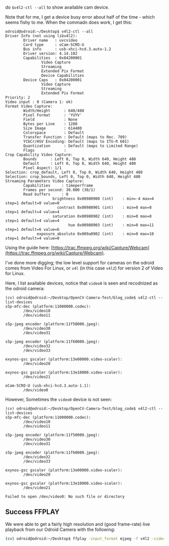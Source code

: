 do `$v4l2-ctl --all` to show available cam device.

Note that for me, I get a device busy error about half of the time - which seems fishy to me.  When the commadn does work, I get this:

```
odroid@odroid:~/Desktop$ v4l2-ctl --all
Driver Info (not using libv4l2):
        Driver name   : uvcvideo
        Card type     : oCam-5CRO-U
        Bus info      : usb-xhci-hcd.3.auto-1.2
        Driver version: 4.14.102
        Capabilities  : 0x84200001
                Video Capture
                Streaming
                Extended Pix Format
                Device Capabilities
        Device Caps   : 0x04200001
                Video Capture
                Streaming
                Extended Pix Format
Priority: 2
Video input : 0 (Camera 1: ok)
Format Video Capture:
        Width/Height      : 640/480
        Pixel Format      : 'YUYV'
        Field             : None
        Bytes per Line    : 1280
        Size Image        : 614400
        Colorspace        : Default
        Transfer Function : Default (maps to Rec. 709)
        YCbCr/HSV Encoding: Default (maps to ITU-R 601)
        Quantization      : Default (maps to Limited Range)
        Flags             : 
Crop Capability Video Capture:
        Bounds      : Left 0, Top 0, Width 640, Height 480
        Default     : Left 0, Top 0, Width 640, Height 480
        Pixel Aspect: 1/1
Selection: crop_default, Left 0, Top 0, Width 640, Height 480
Selection: crop_bounds, Left 0, Top 0, Width 640, Height 480
Streaming Parameters Video Capture:
        Capabilities     : timeperframe
        Frames per second: 30.000 (30/1)
        Read buffers     : 0
                     brightness 0x00980900 (int)    : min=-4 max=4 step=1 default=0 value=0
                       contrast 0x00980901 (int)    : min=0 max=8 step=1 default=4 value=4
                     saturation 0x00980902 (int)    : min=0 max=8 step=1 default=4 value=4
                            hue 0x00980903 (int)    : min=0 max=11 step=1 default=6 value=6
              exposure_absolute 0x009a0902 (int)    : min=0 max=10 step=1 default=4 value=0

```


Using the guide here: [https://trac.ffmpeg.org/wiki/Capture/Webcam](https://trac.ffmpeg.org/wiki/Capture/Webcam).

I've done more digging; the low level support for cameras on the odroid comes from Video For Linux, or `v4l` (in this case `v4l2`) for version 2 of Video for Linux.  

Here, I list available devices, notice that `video0` is seen and recodnized as the odroid camera: 

```
(cv) odroid@odroid:~/Desktop/OpenCV-Camera-Test/blog_code$ v4l2-ctl --list-devices
s5p-mfc-dec (platform:11000000.codec):
        /dev/video10
        /dev/video11

s5p-jpeg encoder (platform:11f50000.jpeg):
        /dev/video30
        /dev/video31

s5p-jpeg encoder (platform:11f60000.jpeg):
        /dev/video32
        /dev/video33

exynos-gsc gscaler (platform:13e00000.video-scaler):
        /dev/video20

exynos-gsc gscaler (platform:13e10000.video-scaler):
        /dev/video21

oCam-5CRO-U (usb-xhci-hcd.3.auto-1.1):
        /dev/video0

```

However, Sometimes the `video0` device is not seen: 
```
(cv) odroid@odroid:~/Desktop/OpenCV-Camera-Test/blog_code$ v4l2-ctl --list-devices
s5p-mfc-dec (platform:11000000.codec):
        /dev/video10
        /dev/video11

s5p-jpeg encoder (platform:11f50000.jpeg):
        /dev/video30
        /dev/video31

s5p-jpeg encoder (platform:11f60000.jpeg):
        /dev/video32
        /dev/video33

exynos-gsc gscaler (platform:13e00000.video-scaler):
        /dev/video20

exynos-gsc gscaler (platform:13e10000.video-scaler):
        /dev/video21

Failed to open /dev/video0: No such file or directory
```

## Success FFPLAY
We were able to get a fairly high resolution and (good frame-rate) live playback from our Odroid Camera with the following:

```bash
(cv) odroid@odroid:~/Desktop$ ffplay -input_format mjpeg -f v4l2 -video_size 1280x720 -i /dev/video0
```

